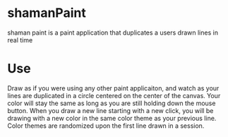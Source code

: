 # shamanPaint
shaman paint is a paint application that duplicates a users drawn lines in real time

# Use
Draw as if you were using any other paint applicaiton, and watch as your lines are duplicated in a circle centered on the center of the canvas. 
Your color will stay the same as long as you are still holding down the mouse button.
When you draw a new line starting with a new click, you will be drawing with a new color in the same color theme as your previous line.
Color themes are randomized upon the first line drawn in a session.
